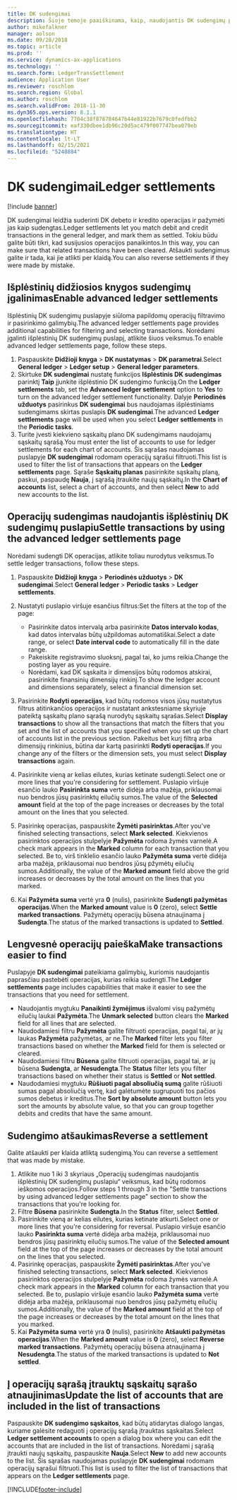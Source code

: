 ```yaml
---
title: DK sudengimai
description: Šioje temoje paaiškinama, kaip, naudojantis DK sudengimų puslapiu, sudengti DK operacijas ir atšaukti sudengimus.
author: mikefalkner
manager: aolson
ms.date: 09/28/2018
ms.topic: article
ms.prod: ''
ms.service: dynamics-ax-applications
ms.technology: ''
ms.search.form: LedgerTransSettlement
audience: Application User
ms.reviewer: roschlom
ms.search.region: Global
ms.author: roschlom
ms.search.validFrom: 2018-11-30
ms.dyn365.ops.version: 8.1.1
ms.openlocfilehash: 7704c38f878784647b44e81922b7679c0fedfbb2
ms.sourcegitcommit: eaf330dbee1db96c20d5ac479f007747bea079eb
ms.translationtype: HT
ms.contentlocale: lt-LT
ms.lasthandoff: 02/15/2021
ms.locfileid: "5248884"
---
```

# <a name="ledger-settlements"></a><span data-ttu-id="894eb-103">DK sudengimai</span><span class="sxs-lookup"><span data-stu-id="894eb-103">Ledger settlements</span></span>

[!include [banner](../includes/banner.md)]

<span data-ttu-id="894eb-104">DK sudengimai leidžia suderinti DK debeto ir kredito operacijas ir pažymėti jas kaip sudengtas.</span><span class="sxs-lookup"><span data-stu-id="894eb-104">Ledger settlements let you match debit and credit transactions in the general ledger, and mark them as settled.</span></span> <span data-ttu-id="894eb-105">Tokiu būdu galite būti tikri, kad susijusios operacijos panaikintos.</span><span class="sxs-lookup"><span data-stu-id="894eb-105">In this way, you can make sure that related transactions have been cleared.</span></span> <span data-ttu-id="894eb-106">Atšaukti sudengimus galite ir tada, kai jie atlikti per klaidą.</span><span class="sxs-lookup"><span data-stu-id="894eb-106">You can also reverse settlements if they were made by mistake.</span></span>

## <a name="enable-advanced-ledger-settlements"></a><span data-ttu-id="894eb-107">Išplėstinių didžiosios knygos sudengimų įgalinimas</span><span class="sxs-lookup"><span data-stu-id="894eb-107">Enable advanced ledger settlements</span></span>

<span data-ttu-id="894eb-108">Išplėstinių DK sudengimų puslapyje siūloma papildomų operacijų filtravimo ir pasirinkimo galimybių.</span><span class="sxs-lookup"><span data-stu-id="894eb-108">The advanced ledger settlements page provides additional capabilities for filtering and selecting transactions.</span></span> <span data-ttu-id="894eb-109">Norėdami įgalinti išplėstinių DK sudengimų puslapį, atlikite šiuos veiksmus.</span><span class="sxs-lookup"><span data-stu-id="894eb-109">To enable advanced ledger settlements page, follow these steps.</span></span>

1. <span data-ttu-id="894eb-110">Paspauskite **Didžioji knyga** \> **DK nustatymas** \> **DK parametrai**.</span><span class="sxs-lookup"><span data-stu-id="894eb-110">Select **General ledger** \> **Ledger setup** \> **General ledger parameters**.</span></span> 
2. <span data-ttu-id="894eb-111">Skirtuke **DK sudengimai** nustatę funkcijos **Išplėstinis DK sudengimas** parinktį **Taip** įjunkite išplėstinio DK sudengimo funkciją.</span><span class="sxs-lookup"><span data-stu-id="894eb-111">On the **Ledger settlements** tab, set the **Advanced ledger settlement** option to **Yes** to turn on the advanced ledger settlement functionality.</span></span> <span data-ttu-id="894eb-112">Dalyje **Periodinės užduotys** pasirinkus **DK sudengimai** bus naudojamas išplėstiniams sudengimams skirtas puslapis **DK sudengimai**.</span><span class="sxs-lookup"><span data-stu-id="894eb-112">The advanced **Ledger settlements** page will be used when you select **Ledger settlements** in the **Periodic tasks**.</span></span> 
3. <span data-ttu-id="894eb-113">Turite įvesti kiekvieno sąskaitų plano DK sudengimams naudojamų sąskaitų sąrašą.</span><span class="sxs-lookup"><span data-stu-id="894eb-113">You must enter the list of accounts to use for ledger settlements for each chart of accounts.</span></span> <span data-ttu-id="894eb-114">Šis sąrašas naudojamas puslapyje **DK sudengimai** rodomam operacijų sąrašui filtruoti.</span><span class="sxs-lookup"><span data-stu-id="894eb-114">This list is used to filter the list of transactions that appears on the **Ledger settlements** page.</span></span> <span data-ttu-id="894eb-115">Sąraše **Sąskaitų planas** pasirinkite sąskaitų planą, paskui, paspaudę **Nauja**, į sąrašą įtraukite naujų sąskaitų.</span><span class="sxs-lookup"><span data-stu-id="894eb-115">In the **Chart of accounts** list, select a chart of accounts, and then select **New** to add new accounts to the list.</span></span>

## <a name="settle-transactions-by-using-the-advanced-ledger-settlements-page"></a><span data-ttu-id="894eb-116">Operacijų sudengimas naudojantis išplėstinių DK sudengimų puslapiu</span><span class="sxs-lookup"><span data-stu-id="894eb-116">Settle transactions by using the advanced ledger settlements page</span></span>

<span data-ttu-id="894eb-117">Norėdami sudengti DK operacijas, atlikite toliau nurodytus veiksmus.</span><span class="sxs-lookup"><span data-stu-id="894eb-117">To settle ledger transactions, follow these steps.</span></span>

1. <span data-ttu-id="894eb-118">Paspauskite **Didžioji knyga** \> **Periodinės užduotys** \> **DK sudengimai**.</span><span class="sxs-lookup"><span data-stu-id="894eb-118">Select **General ledger** \> **Periodic tasks** \> **Ledger settlements**.</span></span>
2. <span data-ttu-id="894eb-119">Nustatyti puslapio viršuje esančius filtrus:</span><span class="sxs-lookup"><span data-stu-id="894eb-119">Set the filters at the top of the page:</span></span>

    - <span data-ttu-id="894eb-120">Pasirinkite datos intervalą arba pasirinkite **Datos intervalo kodas**, kad datos intervalas būtų užpildomas automatiškai.</span><span class="sxs-lookup"><span data-stu-id="894eb-120">Select a date range, or select **Date interval code** to automatically fill in the date range.</span></span>
    - <span data-ttu-id="894eb-121">Pakeiskite registravimo sluoksnį, pagal tai, ko jums reikia.</span><span class="sxs-lookup"><span data-stu-id="894eb-121">Change the posting layer as you require.</span></span>
    - <span data-ttu-id="894eb-122">Norėdami, kad DK sąskaita ir dimensijos būtų rodomos atskirai, pasirinkite finansinių dimensijų rinkinį.</span><span class="sxs-lookup"><span data-stu-id="894eb-122">To show the ledger account and dimensions separately, select a financial dimension set.</span></span>

3. <span data-ttu-id="894eb-123">Pasirinkite **Rodyti operacijas**, kad būtų rodomos visos jūsų nustatytus filtrus atitinkančios operacijos ir nustatant ankstesniame skyriuje pateiktą sąskaitų plano sąrašą nurodytų sąskaitų sąrašas.</span><span class="sxs-lookup"><span data-stu-id="894eb-123">Select **Display transactions** to show all the transactions that match the filters that you set and the list of accounts that you specified when you set up the chart of accounts list in the previous section.</span></span> <span data-ttu-id="894eb-124">Pakeitus bet kurį filtrą arba dimensijų rinkinius, būtina dar kartą pasirinkti **Rodyti operacijas**.</span><span class="sxs-lookup"><span data-stu-id="894eb-124">If you change any of the filters or the dimension sets, you must select **Display transactions** again.</span></span>
4. <span data-ttu-id="894eb-125">Pasirinkite vieną ar kelias eilutes, kurias ketinate sudengti.</span><span class="sxs-lookup"><span data-stu-id="894eb-125">Select one or more lines that you're considering for settlement.</span></span> <span data-ttu-id="894eb-126">Puslapio viršuje esančio lauko **Pasirinkta suma** vertė didėja arba mažėja, priklausomai nuo bendros jūsų pasirinktų eilučių sumos.</span><span class="sxs-lookup"><span data-stu-id="894eb-126">The value of the **Selected amount** field at the top of the page increases or decreases by the total amount on the lines that you selected.</span></span>
5. <span data-ttu-id="894eb-127">Pasirinkę operacijas, paspauskite **Žymėti pasirinktas**.</span><span class="sxs-lookup"><span data-stu-id="894eb-127">After you've finished selecting transactions, select **Mark selected**.</span></span> <span data-ttu-id="894eb-128">Kiekvienos pasirinktos operacijos stulpelyje **Pažymėta** rodoma žymės varnelė.</span><span class="sxs-lookup"><span data-stu-id="894eb-128">A check mark appears in the **Marked** column for each transaction that you selected.</span></span> <span data-ttu-id="894eb-129">Be to, virš tinklelio esančio lauko **Pažymėta suma** vertė didėja arba mažėja, priklausomai nuo bendros jūsų pžymėtų eilučių sumos.</span><span class="sxs-lookup"><span data-stu-id="894eb-129">Additionally, the value of the **Marked amount** field above the grid increases or decreases by the total amount on the lines that you marked.</span></span>
6. <span data-ttu-id="894eb-130">Kai **Pažymėta suma** vertė yra **0** (nulis), pasirinkite **Sudengti pažymėtas operacijas**.</span><span class="sxs-lookup"><span data-stu-id="894eb-130">When the **Marked amount** value is **0** (zero), select **Settle marked transactions**.</span></span> <span data-ttu-id="894eb-131">Pažymėtų operacijų būsena atnaujinama į **Sudengta**.</span><span class="sxs-lookup"><span data-stu-id="894eb-131">The status of the marked transactions is updated to **Settled**.</span></span>

## <a name="make-transactions-easier-to-find"></a><span data-ttu-id="894eb-132">Lengvesnė operacijų paieška</span><span class="sxs-lookup"><span data-stu-id="894eb-132">Make transactions easier to find</span></span>

<span data-ttu-id="894eb-133">Puslapyje **DK sudengimai** pateikiama galimybių, kuriomis naudojantis paprasčiau pastebėti operacijas, kurias reikia sudengti.</span><span class="sxs-lookup"><span data-stu-id="894eb-133">The **Ledger settlements** page includes capabilities that make it easier to see the transactions that you need for settlement.</span></span>

- <span data-ttu-id="894eb-134">Naudojantis mygtuku **Panaikinti žymėjimus** išvalomi visų pažymėtų eilučių laukai **Pažymėta**.</span><span class="sxs-lookup"><span data-stu-id="894eb-134">The **Unmark selected** button clears the **Marked** field for all lines that are selected.</span></span>
- <span data-ttu-id="894eb-135">Naudodamiesi filtru **Pažymėta** galite filtruoti operacijas, pagal tai, ar jų laukas **Pažymėta** pažymėtas, ar ne.</span><span class="sxs-lookup"><span data-stu-id="894eb-135">The **Marked** filter lets you filter transactions based on whether the **Marked** field for them is selected or cleared.</span></span>
- <span data-ttu-id="894eb-136">Naudodamiesi filtru **Būsena** galite filtruoti operacijas, pagal tai, ar jų būsena **Sudengta**, ar **Nesudengta**.</span><span class="sxs-lookup"><span data-stu-id="894eb-136">The **Status** filter lets you filter transactions based on whether their status is **Settled** or **Not settled**.</span></span>
- <span data-ttu-id="894eb-137">Naudodamiesi mygtuku **Rūšiuoti pagal absoliučią sumą** galite rūšiuoti sumas pagal absoliučią vertę, kad galėtumėte sugrupuoti tos pačios sumos debetus ir kreditus.</span><span class="sxs-lookup"><span data-stu-id="894eb-137">The **Sort by absolute amount** button lets you sort the amounts by absolute value, so that you can group together debits and credits that have the same amount.</span></span>

## <a name="reverse-a-settlement"></a><span data-ttu-id="894eb-138">Sudengimo atšaukimas</span><span class="sxs-lookup"><span data-stu-id="894eb-138">Reverse a settlement</span></span>

<span data-ttu-id="894eb-139">Galite atšaukti per klaida atliktą sudengimą.</span><span class="sxs-lookup"><span data-stu-id="894eb-139">You can reverse a settlement that was made by mistake.</span></span>

1. <span data-ttu-id="894eb-140">Atlikite nuo 1 iki 3 skyriaus „Operacijų sudengimas naudojantis išplėstinių DK sudengimų puslapiu“ veiksmus, kad būtų rodomos ieškomos operacijos.</span><span class="sxs-lookup"><span data-stu-id="894eb-140">Follow steps 1 through 3 in the "Settle transactions by using advanced ledger settlements page" section to show the transactions that you're looking for.</span></span>
2. <span data-ttu-id="894eb-141">Filtre **Būsena** pasirinkite **Sudengta**.</span><span class="sxs-lookup"><span data-stu-id="894eb-141">In the **Status** filter, select **Settled**.</span></span>
3. <span data-ttu-id="894eb-142">Pasirinkite vieną ar kelias eilutes, kurias ketinate atkurti.</span><span class="sxs-lookup"><span data-stu-id="894eb-142">Select one or more lines that you're considering for reversal.</span></span> <span data-ttu-id="894eb-143">Puslapio viršuje esančio lauko **Pasirinkta suma** vertė didėja arba mažėja, priklausomai nuo bendros jūsų pasirinktų eilučių sumos.</span><span class="sxs-lookup"><span data-stu-id="894eb-143">The value of the **Selected amount** field at the top of the page increases or decreases by the total amount on the lines that you selected.</span></span>
4. <span data-ttu-id="894eb-144">Pasirinkę operacijas, paspauskite **Žymėti pasirinktas**.</span><span class="sxs-lookup"><span data-stu-id="894eb-144">After you've finished selecting transactions, select **Mark selected**.</span></span> <span data-ttu-id="894eb-145">Kiekvienos pasirinktos operacijos stulpelyje **Pažymėta** rodoma žymės varnelė.</span><span class="sxs-lookup"><span data-stu-id="894eb-145">A check mark appears in the **Marked** column for each transaction that you selected.</span></span> <span data-ttu-id="894eb-146">Be to, puslapio viršuje esančio lauko **Pažymėta suma** vertė didėja arba mažėja, priklausomai nuo bendros jūsų pažymėtų eilučių sumos.</span><span class="sxs-lookup"><span data-stu-id="894eb-146">Additionally, the value of the **Marked amount** field at the top of the page increases or decreases by the total amount on the lines that you marked.</span></span>
5. <span data-ttu-id="894eb-147">Kai **Pažymėta suma** vertė yra **0** (nulis), pasirinkite **Atšaukti pažymėtas operacijas**.</span><span class="sxs-lookup"><span data-stu-id="894eb-147">When the **Marked amount** value is **0** (zero), select **Reverse marked transactions**.</span></span> <span data-ttu-id="894eb-148">Pažymėtų operacijų būsena atnaujinama į **Nesudengta**.</span><span class="sxs-lookup"><span data-stu-id="894eb-148">The status of the marked transactions is updated to **Not settled**.</span></span>

## <a name="update-the-list-of-accounts-that-are-included-in-the-list-of-transactions"></a><span data-ttu-id="894eb-149">Į operacijų sąrašą įtrauktų sąskaitų sąrašo atnaujinimas</span><span class="sxs-lookup"><span data-stu-id="894eb-149">Update the list of accounts that are included in the list of transactions</span></span>

<span data-ttu-id="894eb-150">Paspauskite **DK sudengimo sąskaitos**, kad būtų atidarytas dialogo langas, kuriame galėsite redaguoti į operacijų sąrašą įtrauktas sąskaitas.</span><span class="sxs-lookup"><span data-stu-id="894eb-150">Select **Ledger settlement accounts** to open a dialog box where you can edit the accounts that are included in the list of transactions.</span></span> <span data-ttu-id="894eb-151">Norėdami į sąrašą įtraukti naujų sąskaitų, paspauskite **Nauja**.</span><span class="sxs-lookup"><span data-stu-id="894eb-151">Select **New** to add new accounts to the list.</span></span> <span data-ttu-id="894eb-152">Šis sąrašas naudojamas puslapyje **DK sudengimai** rodomam operacijų sąrašui filtruoti.</span><span class="sxs-lookup"><span data-stu-id="894eb-152">This list is used to filter the list of transactions that appears on the **Ledger settlements** page.</span></span>


[!INCLUDE[footer-include](../../includes/footer-banner.md)]